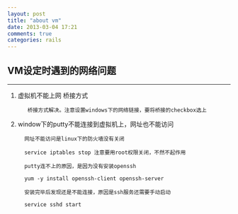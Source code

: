 ```yaml
---
layout: post
title: "about vm"
date: 2013-03-04 17:21
comments: true
categories: rails
---
```

## VM设定时遇到的网络问题 ##

----------



1. 虚拟机不能上网  桥接方式

          桥接方式解决。注意设置windows下的网络链接，要将桥接的checkbox选上

2.  window下的putty不能连接到虚拟机上，网址也不能访问
      
          网址不能访问是linux下的防火墙没有关闭
          
          service iptables stop 注意要用root权限关闭，不然不起作用
          
          putty连不上的原因，是因为没有安装openssh
          
          yum -y install openssh-client openssh-server

          安装完毕后发现还是不能连接，原因是ssh服务还需要手动启动

          service sshd start

     
